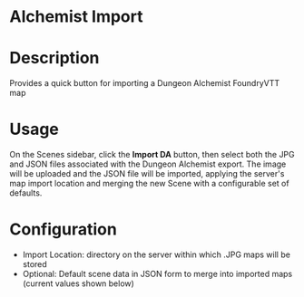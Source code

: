 # Alchemist Import

# Description
Provides a quick button for importing a Dungeon Alchemist FoundryVTT map

# Usage
On the Scenes sidebar, click the __Import DA__ button, then select both the JPG and JSON files associated with the Dungeon Alchemist export. The image will be uploaded and the JSON file will be imported, applying the server's map import location and merging the new Scene with a configurable set of defaults.

# Configuration
- Import Location: directory on the server within which .JPG maps will be stored
- Optional: Default scene data in JSON form to merge into imported maps (current values shown below)